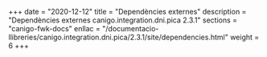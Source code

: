 +++
date        = "2020-12-12"
title       = "Dependències externes"
description = "Dependències externes canigo.integration.dni.pica 2.3.1"
sections    = "canigo-fwk-docs"
enllac		= "/documentacio-llibreries/canigo.integration.dni.pica/2.3.1/site/dependencies.html"
weight		= 6
+++
